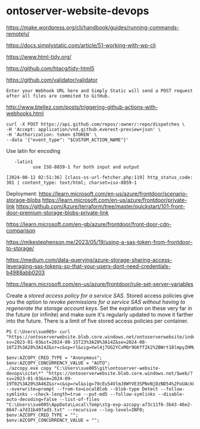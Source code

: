 # ontoserver-website-devops


https://make.wordpress.org/cli/handbook/guides/running-commands-remotely/

https://docs.simplystatic.com/article/51-working-with-wp-cli

https://www.html-tidy.org/

https://github.com/htacg/tidy-html5

https://github.com/validator/validator


```
Enter your Webhook URL here and Simply Static will send a POST request after all files are commited to GitHub.
```

http://www.btellez.com/posts/triggering-github-actions-with-webhooks.html


```
curl -X POST https://api.github.com/repos/:owner/:repo/dispatches \
-H 'Accept: application/vnd.github.everest-preview+json' \
-H 'Authorization: token $TOKEN' \
--data '{"event_type": "$CUSTOM_ACTION_NAME"}'
```

Use latin for encoding

       -latin1
              use ISO-8859-1 for both input and output

```
[2024-08-12 02:51:36] [class-ss-url-fetcher.php:119] http_status_code: 301 | content_type: text/html; charset=iso-8859-1
```


Deployment:
https://learn.microsoft.com/en-us/azure/frontdoor/scenario-storage-blobs
https://learn.microsoft.com/en-us/azure/frontdoor/private-link
https://github.com/Azure/terraform/tree/master/quickstart/101-front-door-premium-storage-blobs-private-link

https://learn.microsoft.com/en-gb/azure/frontdoor/front-door-cdn-comparison

https://mikestephenson.me/2023/05/19/using-a-sas-token-from-frontdoor-to-storage/

https://medium.com/data-querying/azure-storage-sharing-access-leveraging-sas-tokens-so-that-your-users-dont-need-credentials-b4988abb0203

https://learn.microsoft.com/en-us/azure/frontdoor/rule-set-server-variables

Create a *stored access policy for a service SAS*. Stored access policies give you the option to *revoke permissions for a service SAS without having to regenerate the storage account keys*. Set the expiration on these very far in the future (or infinite) and make sure it's regularly updated to move it farther into the future. There is a limit of five stored access policies per container.

```
PS C:\Users\sue005> curl "https://ontoserverwebsite.blob.core.windows.net/ontoserverwebsite/index.html?sv=2023-01-03&st=2024-08-15T23%3A28%3A14Z&se=2024-08-16T23%3A28%3A14Z&sr=c&sp=rl&sig=Vwl4j7UG2YCxM0r9GKff2k2%2BWrt18lmpyZHMw5Eg2CM%3D"
```



```
$env:AZCOPY_CRED_TYPE = "Anonymous";
$env:AZCOPY_CONCURRENCY_VALUE = "AUTO";
./azcopy.exe copy "C:\Users\sue005\git\ontoserver-website-devops\site\*" "https://ontoserverwebsite.blob.core.windows.net/$web/?sv=2023-01-03&se=2024-09-19T02%3A20%3A46Z&sr=c&sp=rwl&sig=70cEu54VlmJ8WYVE3SPNxNjDzND54%2FoUAckUE%2BXUo1o%3D" --overwrite=prompt --from-to=LocalBlob --blob-type Detect --follow-symlinks --check-length=true --put-md5 --follow-symlinks --disable-auto-decoding=false --list-of-files "C:\Users\sue005\AppData\Local\Temp\stg-exp-azcopy-a73c11f6-3b43-46e2-8647-a7d31b497ad3.txt" --recursive --log-level=INFO;
$env:AZCOPY_CRED_TYPE = "";
$env:AZCOPY_CONCURRENCY_VALUE = "";
```